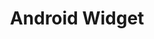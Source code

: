 ---
title: "Android Widget"
menuTitle: "Mobile Chat Widget for<br/><u>Android App</u>"
tagline: "Embed Chat Widget in your Android app"
desc: "Offer live chat support in your Android App by embedding Android Chat Widget."
color: "#46b776"
type: "mobile-widget"
---